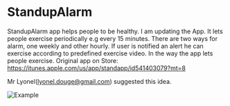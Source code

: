 # StandupAlarm
StandupAlarm app helps people to be healthy.
I am updating the App.
It lets people exercise periodically e.g every 15 minutes.
There are two ways for alarm, one weekly and other hourly.
If user is notified an alert he can exercise according to 
predefined exercise video.
In the way the app lets people exercise.
Original app on Store: https://itunes.apple.com/us/app/standapp/id541403079?mt=8

Mr Lyonel(lyonel.douge@gmail.com) suggested this idea.

![Example](https://www.youtube.com/watch?v=5j1RCys4R0g)
